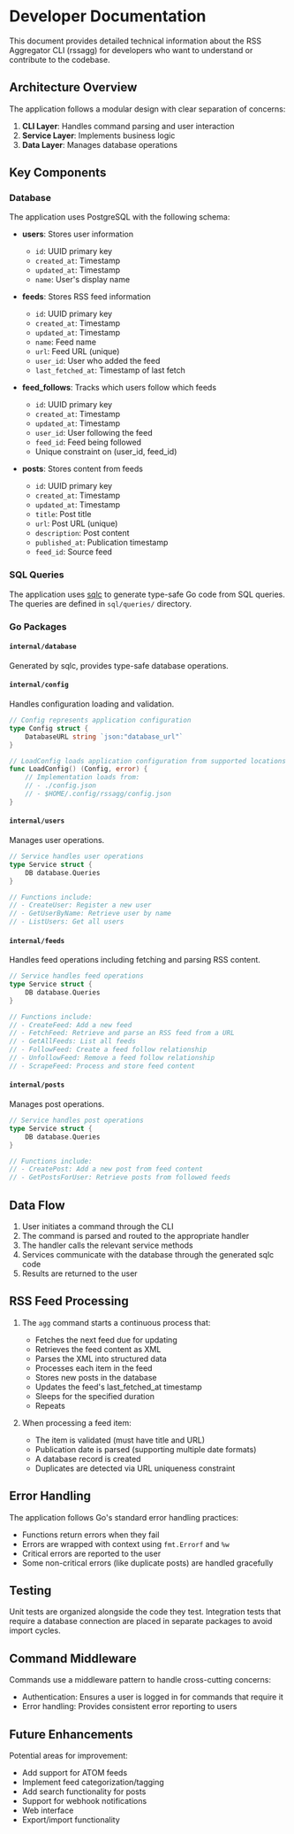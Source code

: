 # Developer Documentation

This document provides detailed technical information about the RSS Aggregator CLI (rssagg) for developers who want to understand or contribute to the codebase.

## Architecture Overview

The application follows a modular design with clear separation of concerns:

1. **CLI Layer**: Handles command parsing and user interaction
2. **Service Layer**: Implements business logic
3. **Data Layer**: Manages database operations

## Key Components

### Database

The application uses PostgreSQL with the following schema:

- **users**: Stores user information
  - `id`: UUID primary key
  - `created_at`: Timestamp
  - `updated_at`: Timestamp
  - `name`: User's display name

- **feeds**: Stores RSS feed information
  - `id`: UUID primary key
  - `created_at`: Timestamp
  - `updated_at`: Timestamp
  - `name`: Feed name
  - `url`: Feed URL (unique)
  - `user_id`: User who added the feed
  - `last_fetched_at`: Timestamp of last fetch

- **feed_follows**: Tracks which users follow which feeds
  - `id`: UUID primary key
  - `created_at`: Timestamp
  - `updated_at`: Timestamp
  - `user_id`: User following the feed
  - `feed_id`: Feed being followed
  - Unique constraint on (user_id, feed_id)

- **posts**: Stores content from feeds
  - `id`: UUID primary key
  - `created_at`: Timestamp
  - `updated_at`: Timestamp
  - `title`: Post title
  - `url`: Post URL (unique)
  - `description`: Post content
  - `published_at`: Publication timestamp
  - `feed_id`: Source feed

### SQL Queries

The application uses [sqlc](https://sqlc.dev/) to generate type-safe Go code from SQL queries. The queries are defined in `sql/queries/` directory.

### Go Packages

#### `internal/database`

Generated by sqlc, provides type-safe database operations.

#### `internal/config`

Handles configuration loading and validation.

```go
// Config represents application configuration
type Config struct {
    DatabaseURL string `json:"database_url"`
}

// LoadConfig loads application configuration from supported locations
func LoadConfig() (Config, error) {
    // Implementation loads from:
    // - ./config.json
    // - $HOME/.config/rssagg/config.json
}
```

#### `internal/users`

Manages user operations.

```go
// Service handles user operations
type Service struct {
    DB database.Queries
}

// Functions include:
// - CreateUser: Register a new user
// - GetUserByName: Retrieve user by name
// - ListUsers: Get all users
```

#### `internal/feeds`

Handles feed operations including fetching and parsing RSS content.

```go
// Service handles feed operations
type Service struct {
    DB database.Queries
}

// Functions include:
// - CreateFeed: Add a new feed
// - FetchFeed: Retrieve and parse an RSS feed from a URL
// - GetAllFeeds: List all feeds
// - FollowFeed: Create a feed follow relationship
// - UnfollowFeed: Remove a feed follow relationship
// - ScrapeFeed: Process and store feed content
```

#### `internal/posts`

Manages post operations.

```go
// Service handles post operations
type Service struct {
    DB database.Queries
}

// Functions include:
// - CreatePost: Add a new post from feed content
// - GetPostsForUser: Retrieve posts from followed feeds
```

## Data Flow

1. User initiates a command through the CLI
2. The command is parsed and routed to the appropriate handler
3. The handler calls the relevant service methods
4. Services communicate with the database through the generated sqlc code
5. Results are returned to the user

## RSS Feed Processing

1. The `agg` command starts a continuous process that:
   - Fetches the next feed due for updating
   - Retrieves the feed content as XML
   - Parses the XML into structured data
   - Processes each item in the feed
   - Stores new posts in the database
   - Updates the feed's last_fetched_at timestamp
   - Sleeps for the specified duration
   - Repeats

2. When processing a feed item:
   - The item is validated (must have title and URL)
   - Publication date is parsed (supporting multiple date formats)
   - A database record is created
   - Duplicates are detected via URL uniqueness constraint

## Error Handling

The application follows Go's standard error handling practices:
- Functions return errors when they fail
- Errors are wrapped with context using `fmt.Errorf` and `%w`
- Critical errors are reported to the user
- Some non-critical errors (like duplicate posts) are handled gracefully

## Testing

Unit tests are organized alongside the code they test. Integration tests that require a database connection are placed in separate packages to avoid import cycles.

## Command Middleware

Commands use a middleware pattern to handle cross-cutting concerns:
- Authentication: Ensures a user is logged in for commands that require it
- Error handling: Provides consistent error reporting to users

## Future Enhancements

Potential areas for improvement:
- Add support for ATOM feeds
- Implement feed categorization/tagging
- Add search functionality for posts
- Support for webhook notifications
- Web interface
- Export/import functionality